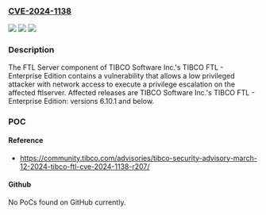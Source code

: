 ### [CVE-2024-1138](https://cve.mitre.org/cgi-bin/cvename.cgi?name=CVE-2024-1138)
![](https://img.shields.io/static/v1?label=Product&message=TIBCO%20FTL%20-%20Enterprise%20Edition&color=blue)
![](https://img.shields.io/static/v1?label=Version&message=0%20&color=brightgreen)
![](https://img.shields.io/static/v1?label=Vulnerability&message=Successful%20exploitation%20of%20this%20vulnerability%20may%20result%20in%20an%20authenticated%20but%20unprivileged%20user%20arbitrarily%20reconfiguring%20FTL%20clients%20attached%20to%20the%20same%20ftlserver.&color=brightgreen)

### Description

The FTL Server component of TIBCO Software Inc.'s TIBCO FTL - Enterprise Edition contains a vulnerability that allows a low privileged attacker with network access to execute a privilege escalation on the affected ftlserver. Affected releases are TIBCO Software Inc.'s TIBCO FTL - Enterprise Edition: versions 6.10.1 and below.

### POC

#### Reference
- https://community.tibco.com/advisories/tibco-security-advisory-march-12-2024-tibco-ftl-cve-2024-1138-r207/

#### Github
No PoCs found on GitHub currently.

